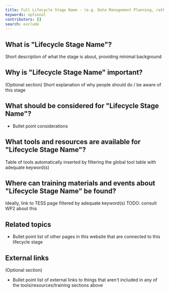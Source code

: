 ```yaml
---
title: Full Lifecycle Stage Name - (e.g. Data Management Planning, rather than just Planning)
keywords: optional
contributors: []
search: exclude
---
```


## What is "Lifecycle Stage Name"?
Short description of what the stage is about, providing minimal background

## Why is "Lifecycle Stage Name" important?
(Optional section)
Short explanation of why people should do / be aware of this stage

## What should be considered for "Lifecycle Stage Name"? 
* Bullet point considerations

## What tools and resources are available for "Lifecycle Stage Name"?
Table of tools automatically inserted by filtering the global tool table with adequate keyword(s)

## Where can training materials and events about "Lifecycle Stage Name" be found?
Ideally, link to TESS page filtered by adequate keyword(s)
TODO: consult WP2 about this

## Related topics
* Bullet point list of other pages in this website that are connected to this lifecycle stage

## External links
(Optional section)
* Bullet point list of external links to things that aren't included in any of the tools/resources/training sections above
